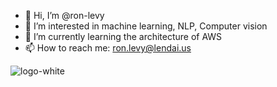 - 👋 Hi, I’m @ron-levy
- 👀 I’m interested in machine learning, NLP, Computer vision
- 🌱 I’m currently learning the architecture of AWS
- 📫 How to reach me: ron.levy@lendai.us

![logo-white](https://user-images.githubusercontent.com/88309821/127818643-8b80911d-01e2-48d5-b1a3-85bf51fd74cc.png)
